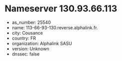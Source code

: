 # Nameserver 130.93.66.113

* as_number: 25540
* name: 113-66-93-130.reverse.alphalink.fr.
* city: Cousance
* country: FR
* organization: Alphalink SASU
* version: Unknown
* dnssec: false
